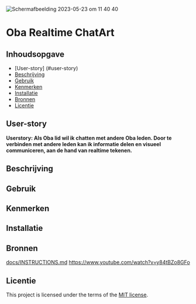 ![Schermafbeelding 2023-05-23 om 11 40 40](https://github.com/Stefan-Espant/connecting-people-realtime-web-app-oba/assets/89298385/865f0296-f3b9-4398-9cf4-d12278475e49)

# Oba Realtime ChatArt 
<!-- Geef je project een titel en schrijf in één zin wat het is -->

## Inhoudsopgave

  * [User-story] (#user-story)
  * [Beschrijving](#beschrijving)
  * [Gebruik](#gebruik)
  * [Kenmerken](#kenmerken)
  * [Installatie](#installatie)
  * [Bronnen](#bronnen)
  * [Licentie](#licentie)
  
## User-story

**Userstory: Als Oba lid wil ik chatten met andere Oba leden. Door te verbinden met andere leden kan ik informatie delen en visueel communiceren, aan de hand van realtime tekenen.**

## Beschrijving
<!-- Bij Beschrijving staat kort beschreven wat voor project het is en wat je hebt gemaakt -->
<!-- Voeg een mooie poster visual toe 📸 -->
<!-- Voeg een link toe naar Github Pages 🌐-->

## Gebruik
<!-- Bij Gebruik staat de user story, hoe het werkt en wat je er mee kan. -->

## Kenmerken
<!-- Bij Kenmerken staat welke technieken zijn gebruikt en hoe. Wat is de HTML structuur? Wat zijn de belangrijkste dingen in CSS? Wat is er met JS gedaan en hoe? Misschien heb je iets met NodeJS gedaan, of heb je een framwork of library gebruikt? -->

## Installatie
<!-- Bij Instalatie staat hoe een andere developer aan jouw repo kan werken -->

## Bronnen
[docs/INSTRUCTIONS.md](docs/INSTRUCTIONS.md)
https://www.youtube.com/watch?v=y84tBZo8GFo 

## Licentie

This project is licensed under the terms of the [MIT license](./LICENSE).
